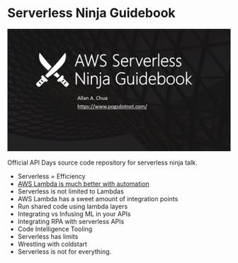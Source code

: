 # Serverless Ninja Guidebook

![Banner](https://github.com/allanchua101/serverless-ninja/blob/master/Banner.png)

Official API Days source code repository for serverless ninja talk.

- Serverless = Efficiency
- [AWS Lambda is much better with automation](https://github.com/allanchua101/serverless-ninja/tree/master/002-automation)
- Serverless is not limited to Lambdas
- AWS Lambda has a sweet amount of integration points
- Run shared code using lambda layers
- Integrating vs Infusing ML in your APIs 
- Integrating RPA with serverless APIs
- Code Intelligence Tooling
- Serverless has limits
- Wrestling with coldstart
- Serverless is not for everything.

